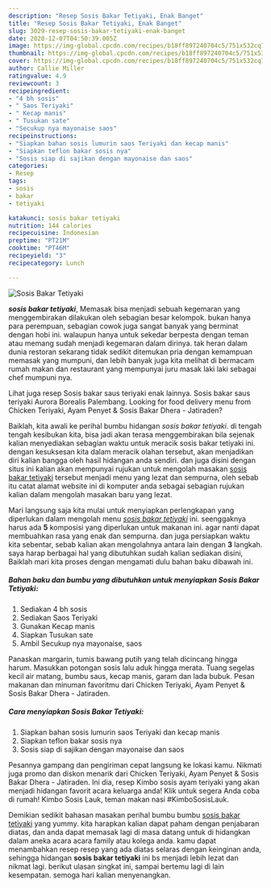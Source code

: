 ```yaml
---
description: "Resep Sosis Bakar Tetiyaki, Enak Banget"
title: "Resep Sosis Bakar Tetiyaki, Enak Banget"
slug: 3029-resep-sosis-bakar-tetiyaki-enak-banget
date: 2020-12-07T04:50:39.005Z
image: https://img-global.cpcdn.com/recipes/b18ff897240704c5/751x532cq70/sosis-bakar-tetiyaki-foto-resep-utama.jpg
thumbnail: https://img-global.cpcdn.com/recipes/b18ff897240704c5/751x532cq70/sosis-bakar-tetiyaki-foto-resep-utama.jpg
cover: https://img-global.cpcdn.com/recipes/b18ff897240704c5/751x532cq70/sosis-bakar-tetiyaki-foto-resep-utama.jpg
author: Callie Miller
ratingvalue: 4.9
reviewcount: 3
recipeingredient:
- "4 bh sosis"
- " Saos Teriyaki"
- " Kecap manis"
- " Tusukan sate"
- "Secukup nya mayonaise saos"
recipeinstructions:
- "Siapkan bahan sosis lumurin saos Teriyaki dan kecap manis"
- "Siapkan teflon bakar sosis nya"
- "Sosis siap di sajikan dengan mayonaise dan saos"
categories:
- Resep
tags:
- sosis
- bakar
- tetiyaki

katakunci: sosis bakar tetiyaki 
nutrition: 144 calories
recipecuisine: Indonesian
preptime: "PT21M"
cooktime: "PT46M"
recipeyield: "3"
recipecategory: Lunch

---
```



![Sosis Bakar Tetiyaki](https://img-global.cpcdn.com/recipes/b18ff897240704c5/751x532cq70/sosis-bakar-tetiyaki-foto-resep-utama.jpg)

<b><i>sosis bakar tetiyaki</i></b>, Memasak bisa menjadi sebuah kegemaran yang menggembirakan dilakukan oleh sebagian besar kelompok. bukan hanya para perempuan, sebagian cowok juga sangat banyak yang berminat dengan hobi ini. walaupun hanya untuk sekedar berpesta dengan teman atau memang sudah menjadi kegemaran dalam dirinya. tak heran dalam dunia restoran sekarang tidak sedikit ditemukan pria dengan kemampuan memasak yang mumpuni, dan lebih banyak juga kita melihat di bermacam rumah makan dan restaurant yang mempunyai juru masak laki laki sebagai chef mumpuni nya.

Lihat juga resep Sosis bakar saus teriyaki enak lainnya. Sosis bakar saus teriyaki Aurora Borealis Palembang. Looking for food delivery menu from Chicken Teriyaki, Ayam Penyet &amp; Sosis Bakar Dhera - Jatiraden?

Baiklah, kita awali ke perihal bumbu hidangan <i>sosis bakar tetiyaki</i>. di tengah tengah kesibukan kita, bisa jadi akan terasa menggembirakan bila sejenak kalian menyediakan sebagian waktu untuk meracik sosis bakar tetiyaki ini. dengan kesuksesan kita dalam meracik olahan tersebut, akan menjadikan diri kalian bangga oleh hasil hidangan anda sendiri. dan juga disini dengan situs ini kalian akan mempunyai rujukan untuk mengolah masakan <u>sosis bakar tetiyaki</u> tersebut menjadi menu yang lezat dan sempurna, oleh sebab itu catat alamat website ini di komputer anda sebagai sebagian rujukan kalian dalam mengolah masakan baru yang lezat.


Mari langsung saja kita mulai untuk menyiapkan perlengkapan yang diperlukan dalam mengolah menu <u><i>sosis bakar tetiyaki</i></u> ini. seenggaknya harus ada <b>5</b> komposisi yang diperlukan untuk makanan ini. agar nanti dapat membuahkan rasa yang enak dan sempurna. dan juga persiapkan waktu kita sebentar, sebab kalian akan mengolahnya antara lain dengan <b>3</b> langkah. saya harap berbagai hal yang dibutuhkan sudah kalian sediakan disini, Baiklah mari kita proses dengan mengamati dulu bahan baku dibawah ini.

<!--inarticleads1-->

##### Bahan baku dan bumbu yang dibutuhkan untuk menyiapkan Sosis Bakar Tetiyaki:

1. Sediakan 4 bh sosis
1. Sediakan  Saos Teriyaki
1. Gunakan  Kecap manis
1. Siapkan  Tusukan sate
1. Ambil Secukup nya mayonaise, saos


Panaskan margarin, tumis bawang putih yang telah dicincang hingga harum. Masukkan potongan sosis lalu aduk hingga merata. Tuang segelas kecil air matang, bumbu saus, kecap manis, garam dan lada bubuk. Pesan makanan dan minuman favoritmu dari Chicken Teriyaki, Ayam Penyet &amp; Sosis Bakar Dhera - Jatiraden. 

<!--inarticleads2-->

##### Cara menyiapkan Sosis Bakar Tetiyaki:

1. Siapkan bahan sosis lumurin saos Teriyaki dan kecap manis
1. Siapkan teflon bakar sosis nya
1. Sosis siap di sajikan dengan mayonaise dan saos


Pesannya gampang dan pengiriman cepat langsung ke lokasi kamu. Nikmati juga promo dan diskon menarik dari Chicken Teriyaki, Ayam Penyet &amp; Sosis Bakar Dhera - Jatiraden. Ini dia, resep Kimbo sosis ayam teriyaki yang akan menjadi hidangan favorit acara keluarga anda! Klik untuk segera Anda coba di rumah! Kimbo Sosis Lauk, teman makan nasi #KimboSosisLauk. 

Demikian sedikit bahasan masakan perihal bumbu bumbu <u>sosis bakar tetiyaki</u> yang yummy. kita harapkan kalian dapat paham dengan penjabaran diatas, dan anda dapat memasak lagi di masa datang untuk di hidangkan dalam aneka acara acara family atau kolega anda. kamu dapat menambahkan resep resep yang ada diatas selaras dengan keinginan anda, sehingga hidangan <b>sosis bakar tetiyaki</b> ini bs menjadi lebih lezat dan nikmat lagi. berikut ulasan singkat ini, sampai bertemu lagi di lain kesempatan. semoga hari kalian menyenangkan.
